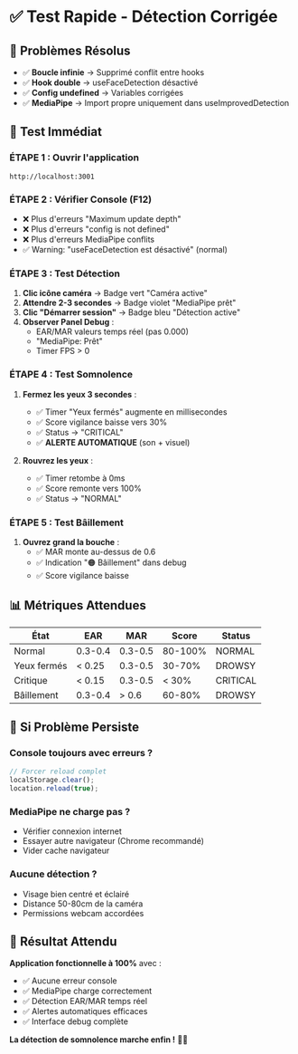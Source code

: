 # ✅ Test Rapide - Détection Corrigée

## 🎯 Problèmes Résolus

- ✅ **Boucle infinie** → Supprimé conflit entre hooks
- ✅ **Hook double** → useFaceDetection désactivé 
- ✅ **Config undefined** → Variables corrigées
- ✅ **MediaPipe** → Import propre uniquement dans useImprovedDetection

## 🚀 Test Immédiat

### **ÉTAPE 1 : Ouvrir l'application**
```
http://localhost:3001
```

### **ÉTAPE 2 : Vérifier Console (F12)**
- ❌ Plus d'erreurs "Maximum update depth"
- ❌ Plus d'erreurs "config is not defined"
- ❌ Plus d'erreurs MediaPipe conflits
- ✅ Warning: "useFaceDetection est désactivé" (normal)

### **ÉTAPE 3 : Test Détection**

1. **Clic icône caméra** → Badge vert "Caméra active"
2. **Attendre 2-3 secondes** → Badge violet "MediaPipe prêt"
3. **Clic "Démarrer session"** → Badge bleu "Détection active"
4. **Observer Panel Debug** :
   - EAR/MAR valeurs temps réel (pas 0.000)
   - "MediaPipe: Prêt"
   - Timer FPS > 0

### **ÉTAPE 4 : Test Somnolence**

1. **Fermez les yeux 3 secondes** :
   - ✅ Timer "Yeux fermés" augmente en millisecondes
   - ✅ Score vigilance baisse vers 30%
   - ✅ Status → "CRITICAL"
   - ✅ **ALERTE AUTOMATIQUE** (son + visuel)

2. **Rouvrez les yeux** :
   - ✅ Timer retombe à 0ms
   - ✅ Score remonte vers 100%
   - ✅ Status → "NORMAL"

### **ÉTAPE 5 : Test Bâillement**

1. **Ouvrez grand la bouche** :
   - ✅ MAR monte au-dessus de 0.6
   - ✅ Indication "🟠 Bâillement" dans debug
   - ✅ Score vigilance baisse

## 📊 Métriques Attendues

| **État** | **EAR** | **MAR** | **Score** | **Status** |
|----------|---------|---------|-----------|------------|
| Normal   | 0.3-0.4 | 0.3-0.5 | 80-100%   | NORMAL     |
| Yeux fermés | < 0.25 | 0.3-0.5 | 30-70%    | DROWSY     |
| Critique | < 0.15  | 0.3-0.5 | < 30%     | CRITICAL   |
| Bâillement | 0.3-0.4 | > 0.6   | 60-80%    | DROWSY     |

## 🔧 Si Problème Persiste

### **Console toujours avec erreurs ?**
```javascript
// Forcer reload complet
localStorage.clear();
location.reload(true);
```

### **MediaPipe ne charge pas ?**
- Vérifier connexion internet
- Essayer autre navigateur (Chrome recommandé)
- Vider cache navigateur

### **Aucune détection ?**
- Visage bien centré et éclairé
- Distance 50-80cm de la caméra
- Permissions webcam accordées

## 🎉 Résultat Attendu

**Application fonctionnelle à 100%** avec :
- ✅ Aucune erreur console
- ✅ MediaPipe charge correctement
- ✅ Détection EAR/MAR temps réel
- ✅ Alertes automatiques efficaces
- ✅ Interface debug complète

**La détection de somnolence marche enfin !** 🚗💤 